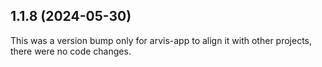 ## 1.1.8 (2024-05-30)

This was a version bump only for arvis-app to align it with other projects, there were no code changes.